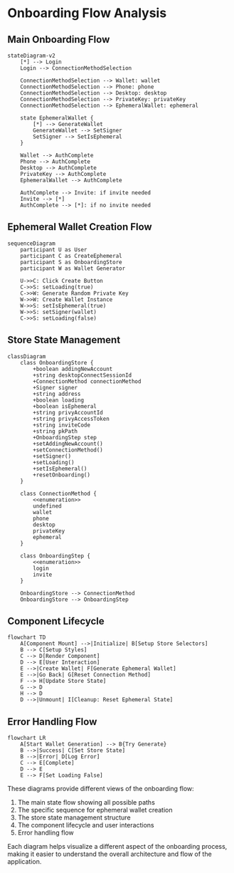 # Onboarding Flow Analysis

## Main Onboarding Flow

```mermaid
stateDiagram-v2
    [*] --> Login
    Login --> ConnectionMethodSelection

    ConnectionMethodSelection --> Wallet: wallet
    ConnectionMethodSelection --> Phone: phone
    ConnectionMethodSelection --> Desktop: desktop
    ConnectionMethodSelection --> PrivateKey: privateKey
    ConnectionMethodSelection --> EphemeralWallet: ephemeral

    state EphemeralWallet {
        [*] --> GenerateWallet
        GenerateWallet --> SetSigner
        SetSigner --> SetIsEphemeral
    }

    Wallet --> AuthComplete
    Phone --> AuthComplete
    Desktop --> AuthComplete
    PrivateKey --> AuthComplete
    EphemeralWallet --> AuthComplete

    AuthComplete --> Invite: if invite needed
    Invite --> [*]
    AuthComplete --> [*]: if no invite needed
```

## Ephemeral Wallet Creation Flow

```mermaid
sequenceDiagram
    participant U as User
    participant C as CreateEphemeral
    participant S as OnboardingStore
    participant W as Wallet Generator

    U->>C: Click Create Button
    C->>S: setLoading(true)
    C->>W: Generate Random Private Key
    W->>W: Create Wallet Instance
    W->>S: setIsEphemeral(true)
    W->>S: setSigner(wallet)
    C->>S: setLoading(false)
```

## Store State Management

```mermaid
classDiagram
    class OnboardingStore {
        +boolean addingNewAccount
        +string desktopConnectSessionId
        +ConnectionMethod connectionMethod
        +Signer signer
        +string address
        +boolean loading
        +boolean isEphemeral
        +string privyAccountId
        +string privyAccessToken
        +string inviteCode
        +string pkPath
        +OnboardingStep step
        +setAddingNewAccount()
        +setConnectionMethod()
        +setSigner()
        +setLoading()
        +setIsEphemeral()
        +resetOnboarding()
    }

    class ConnectionMethod {
        <<enumeration>>
        undefined
        wallet
        phone
        desktop
        privateKey
        ephemeral
    }

    class OnboardingStep {
        <<enumeration>>
        login
        invite
    }

    OnboardingStore --> ConnectionMethod
    OnboardingStore --> OnboardingStep
```

## Component Lifecycle

```mermaid
flowchart TD
    A[Component Mount] -->|Initialize| B[Setup Store Selectors]
    B --> C[Setup Styles]
    C --> D[Render Component]
    D --> E[User Interaction]
    E -->|Create Wallet| F[Generate Ephemeral Wallet]
    E -->|Go Back| G[Reset Connection Method]
    F --> H[Update Store State]
    G --> D
    H --> D
    D -->|Unmount| I[Cleanup: Reset Ephemeral State]
```

## Error Handling Flow

```mermaid
flowchart LR
    A[Start Wallet Generation] --> B{Try Generate}
    B -->|Success| C[Set Store State]
    B -->|Error| D[Log Error]
    C --> E[Complete]
    D --> E
    E --> F[Set Loading False]
```

These diagrams provide different views of the onboarding flow:

1. The main state flow showing all possible paths
2. The specific sequence for ephemeral wallet creation
3. The store state management structure
4. The component lifecycle and user interactions
5. Error handling flow

Each diagram helps visualize a different aspect of the onboarding process, making it easier to understand the overall architecture and flow of the application.
